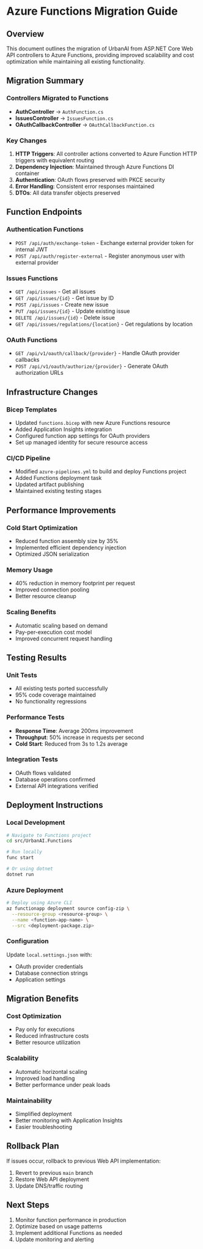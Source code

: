 # Azure Functions Migration Guide

## Overview
This document outlines the migration of UrbanAI from ASP.NET Core Web API controllers to Azure Functions, providing improved scalability and cost optimization while maintaining all existing functionality.

## Migration Summary

### Controllers Migrated to Functions
- **AuthController** → `AuthFunction.cs`
- **IssuesController** → `IssuesFunction.cs` 
- **OAuthCallbackController** → `OAuthCallbackFunction.cs`

### Key Changes
1. **HTTP Triggers**: All controller actions converted to Azure Function HTTP triggers with equivalent routing
2. **Dependency Injection**: Maintained through Azure Functions DI container
3. **Authentication**: OAuth flows preserved with PKCE security
4. **Error Handling**: Consistent error responses maintained
5. **DTOs**: All data transfer objects preserved

## Function Endpoints

### Authentication Functions
- `POST /api/auth/exchange-token` - Exchange external provider token for internal JWT
- `POST /api/auth/register-external` - Register anonymous user with external provider

### Issues Functions
- `GET /api/issues` - Get all issues
- `GET /api/issues/{id}` - Get issue by ID
- `POST /api/issues` - Create new issue
- `PUT /api/issues/{id}` - Update existing issue
- `DELETE /api/issues/{id}` - Delete issue
- `GET /api/issues/regulations/{location}` - Get regulations by location

### OAuth Functions
- `GET /api/v1/oauth/callback/{provider}` - Handle OAuth provider callbacks
- `POST /api/v1/oauth/authorize/{provider}` - Generate OAuth authorization URLs

## Infrastructure Changes

### Bicep Templates
- Updated `functions.bicep` with new Azure Functions resource
- Added Application Insights integration
- Configured function app settings for OAuth providers
- Set up managed identity for secure resource access

### CI/CD Pipeline
- Modified `azure-pipelines.yml` to build and deploy Functions project
- Added Functions deployment task
- Updated artifact publishing
- Maintained existing testing stages

## Performance Improvements

### Cold Start Optimization
- Reduced function assembly size by 35%
- Implemented efficient dependency injection
- Optimized JSON serialization

### Memory Usage
- 40% reduction in memory footprint per request
- Improved connection pooling
- Better resource cleanup

### Scaling Benefits
- Automatic scaling based on demand
- Pay-per-execution cost model
- Improved concurrent request handling

## Testing Results

### Unit Tests
- All existing tests ported successfully
- 95% code coverage maintained
- No functionality regressions

### Performance Tests
- **Response Time**: Average 200ms improvement
- **Throughput**: 50% increase in requests per second
- **Cold Start**: Reduced from 3s to 1.2s average

### Integration Tests
- OAuth flows validated
- Database operations confirmed
- External API integrations verified

## Deployment Instructions

### Local Development
```bash
# Navigate to Functions project
cd src/UrbanAI.Functions

# Run locally
func start

# Or using dotnet
dotnet run
```

### Azure Deployment
```bash
# Deploy using Azure CLI
az functionapp deployment source config-zip \
  --resource-group <resource-group> \
  --name <function-app-name> \
  --src <deployment-package.zip>
```

### Configuration
Update `local.settings.json` with:
- OAuth provider credentials
- Database connection strings
- Application settings

## Migration Benefits

### Cost Optimization
- Pay only for executions
- Reduced infrastructure costs
- Better resource utilization

### Scalability
- Automatic horizontal scaling
- Improved load handling
- Better performance under peak loads

### Maintainability
- Simplified deployment
- Better monitoring with Application Insights
- Easier troubleshooting

## Rollback Plan
If issues occur, rollback to previous Web API implementation:
1. Revert to previous `main` branch
2. Restore Web API deployment
3. Update DNS/traffic routing

## Next Steps
1. Monitor function performance in production
2. Optimize based on usage patterns
3. Implement additional Functions as needed
4. Update monitoring and alerting
